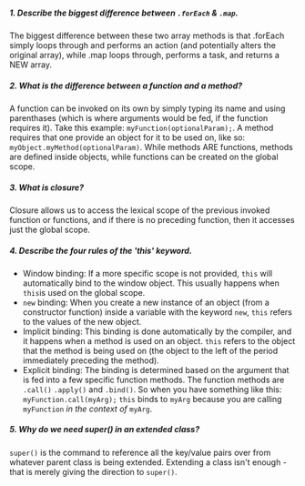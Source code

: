 ##### 1. Describe the biggest difference between `.forEach` & `.map`.

The biggest difference between these two array methods is that .forEach simply loops through and performs an action (and potentially alters the original array), while .map loops through, performs a task, and returns a NEW array.

##### 2. What is the difference between a function and a method?

A function can be invoked on its own by simply typing its name and using parenthases (which is where arguments would be fed, if the function requires it). Take this example: `myFunction(optionalParam);`. A method requires that one provide an object for it to be used on, like so: `myObject.myMethod(optionalParam)`. While methods ARE functions, methods are defined inside objects, while functions can be created on the global scope.

##### 3. What is closure?

Closure allows us to access the lexical scope of the previous invoked function or functions, and if there is no preceding function, then it accesses just the global scope.

##### 4. Describe the four rules of the 'this' keyword.

* Window binding: If a more specific scope is not provided, `this` will automatically bind to the window object. This usually happens when `this`is used on the global scope.
* `new` binding: When you create a new instance of an object (from a constructor function) inside a variable with the keyword `new`, `this` refers to the values of the new object.
* Implicit binding: This binding is done automatically by the compiler, and it happens when a method is used on an object. `this` refers to the object that the method is being used on (the object to the left of the period immediately preceding the method).
* Explicit binding: The binding is determined based on the argument that is fed into a few specific function methods. The function methods are `.call()` `.apply()` and `.bind()`. So when you have something like this: `myFunction.call(myArg);` `this` binds to `myArg` because you are calling `myFunction` *in the context of* `myArg`.

##### 5. Why do we need super() in an extended class?

`super()` is the command to reference all the key/value pairs over from whatever parent class is being extended. Extending a class isn't enough - that is merely giving the direction to `super()`.